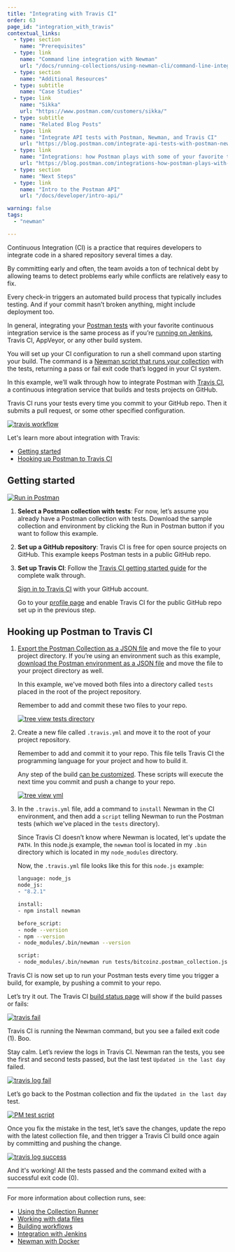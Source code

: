 ```yaml
---
title: "Integrating with Travis CI"
order: 63
page_id: "integration_with_travis"
contextual_links:
  - type: section
    name: "Prerequisites"
  - type: link
    name: "Command line integration with Newman"
    url: "/docs/running-collections/using-newman-cli/command-line-integration-with-newman/"
  - type: section
    name: "Additional Resources"
  - type: subtitle
    name: "Case Studies"
  - type: link
    name: "Sikka"
    url: "https://www.postman.com/customers/sikka/"
  - type: subtitle
    name: "Related Blog Posts"
  - type: link
    name: "Integrate API tests with Postman, Newman, and Travis CI"
    url: "https://blog.postman.com/integrate-api-tests-with-postman-newman-and-travis-ci/"
  - type: link
    name: "Integrations: how Postman plays with some of your favorite tools"
    url: "https://blog.postman.com/integrations-how-postman-plays-with-some-of-your-favorite-tools/"
  - type: section
    name: "Next Steps"
  - type: link
    name: "Intro to the Postman API"
    url: "/docs/developer/intro-api/"

warning: false
tags:
  - "newman"

---
```


Continuous Integration (CI) is a practice that requires developers to integrate code in a shared repository several times a day.

By committing early and often, the team avoids a ton of technical debt by allowing teams to detect problems early while conflicts are relatively easy to fix.

Every check-in triggers an automated build process that typically includes testing. And if your commit hasn’t broken anything, might include deployment too.

In general, integrating your [Postman tests](/docs/writing-scripts/test-scripts/) with your favorite continuous integration service is the same process as if you’re [running on Jenkins](/docs/running-collections/using-newman-cli/integration-with-jenkins/), Travis CI, AppVeyor, or any other build system.

You will set up your CI configuration to run a shell command upon starting your build. The command is a [Newman script that runs your collection](/docs/running-collections/using-newman-cli/command-line-integration-with-newman/) with the tests, returning a pass or fail exit code that’s logged in your CI system.

In this example, we’ll walk through how to integrate Postman with [Travis CI](https://travis-ci.org/), a continuous integration service that builds and tests projects on GitHub.

Travis CI runs your tests every time you commit to your GitHub repo. Then it submits a pull request, or some other specified configuration.

[![travis workflow](https://assets.postman.com/postman-docs/travis_workflow.png)](https://assets.postman.com/postman-docs/travis_workflow.png)

Let's learn more about integration with Travis:

* [Getting started](#getting-started)
* [Hooking up Postman to Travis CI](#hooking-up-postman-to-travis-ci)

## Getting started

[![Run in Postman](https://run.pstmn.io/button.svg)](https://app.getpostman.com/run-collection/a19ae42317a16e4b8c8b#?env%5Btests%5D=W3sia2V5IjoibGFzdERheSIsInZhbHVlIjoiIiwiZW5hYmxlZCI6dHJ1ZX1d)

1. **Select a Postman collection with tests**: For now, let’s assume you already have a Postman collection with tests. Download the sample collection and environment by clicking the Run in Postman button if you want to follow this example.
1. **Set up a GitHub repository**: Travis CI is free for open source projects on GitHub. This example keeps Postman tests in a public GitHub repo.
1. **Set up Travis CI**: Follow the [Travis CI getting started guide](https://docs.travis-ci.com/user/getting-started) for the complete walk through.

   [Sign in to Travis CI](https://travis-ci.org/auth) with your GitHub account.

   Go to your [profile page](https://travis-ci.org/profile) and enable Travis CI for the public GitHub repo set up in the previous step.

## Hooking up Postman to Travis CI

1. [Export the Postman Collection as a JSON file](/docs/getting-started/importing-and-exporting-data/) and move the file to your project directory. If you’re using an environment such as this example, [download the Postman environment as a JSON file](/docs/sending-requests/managing-environments/) and move the file to your project directory as well.

    In this example, we've moved both files into a directory called `tests` placed in the root of the project repository.

    Remember to add and commit these two files to your repo.

    [![tree view tests directory](https://assets.postman.com/postman-docs/travis_tree.png)](https://assets.postman.com/postman-docs/travis_tree.png)
  
1. Create a new file called `.travis.yml` and move it to the root of your project repository.

    Remember to add and commit it to your repo. This file tells Travis CI the programming language for your project and how to  build it.

    Any step of the build [can be customized](https://docs.travis-ci.com/user/customizing-the-build). These scripts will execute the next time you commit and push a change to your repo.

    [![tree view yml](https://assets.postman.com/postman-docs/travis_tree_yml.png)](https://assets.postman.com/postman-docs/travis_tree_yml.png)

1. In the `.travis.yml` file, add a command to `install` Newman in the CI environment, and then add a `script` telling Newman to run the Postman tests (which we've placed in the `tests` directory).
  
    Since Travis CI doesn’t know where Newman is located, let's update the `PATH`. In this node.js example, the `newman` tool is located in my `.bin` directory which is located in my `node_modules` directory.

    Now, the `.travis.yml` file looks like this for this `node.js` example:

    ```bash
    language: node_js
    node_js:
    - "8.2.1"

    install:
    - npm install newman

    before_script:
    - node --version
    - npm --version
    - node_modules/.bin/newman --version

    script:
    - node_modules/.bin/newman run tests/bitcoinz.postman_collection.json -e tests/tests.postman_environment.json
    ```

Travis CI is now set up to run your Postman tests every time you trigger a build, for example, by pushing a commit to your repo.

Let’s try it out. The Travis CI [build status page](https://travis-ci.org/) will show if the build passes or fails:
  
[![travis fail](https://assets.postman.com/postman-docs/travis_fail.png)](https://assets.postman.com/postman-docs/travis_fail.png)

   Travis CI is running the Newman command, but you see a failed exit code (1). Boo.

   Stay calm. Let’s review the logs in Travis CI. Newman ran the tests, you see the first and second tests passed, but the last test `Updated in the last day` failed.

[![travis log fail](https://assets.postman.com/postman-docs/travis_log_fail.png)](https://assets.postman.com/postman-docs/travis_log_fail.png)

   Let’s go back to the Postman collection and fix the `Updated in the last day` test.

[![PM test script](https://assets.postman.com/postman-docs/WS-get-information95.png)](https://assets.postman.com/postman-docs/WS-get-information95.png)

   Once you fix the mistake in the test, let’s save the changes, update the repo with the latest collection file, and then trigger a Travis CI build once again by committing and pushing the change.  

[![travis log success](https://assets.postman.com/postman-docs/travis_log_success.png)](https://assets.postman.com/postman-docs/travis_log_success.png)

 And it's working! All the tests passed and the command exited with a successful exit code (0).

---
For more information about collection runs, see:

* [Using the Collection Runner](/docs/running-collections/intro-to-collection-runs/)
* [Working with data files](/docs/running-collections/working-with-data-files/)
* [Building workflows](/docs/running-collections/building-workflows/)
* [Integration with Jenkins](/docs/running-collections/using-newman-cli/integration-with-jenkins/)
* [Newman with Docker](/docs/running-collections/using-newman-cli/newman-with-docker/)

